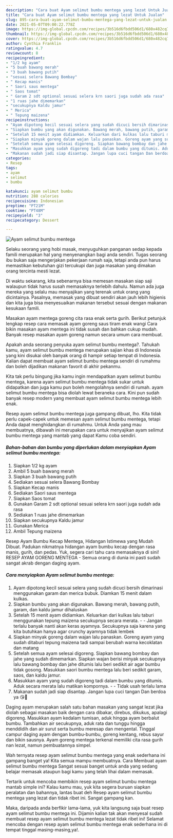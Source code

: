 ```yaml
---
description: "Cara buat Ayam selimut bumbu mentega yang lezat Untuk Jualan"
title: "Cara buat Ayam selimut bumbu mentega yang lezat Untuk Jualan"
slug: 895-cara-buat-ayam-selimut-bumbu-mentega-yang-lezat-untuk-jualan
date: 2021-05-07T09:00:22.778Z
image: https://img-global.cpcdn.com/recipes/3b516d6fbdd506d1/680x482cq70/ayam-selimut-bumbu-mentega-foto-resep-utama.jpg
thumbnail: https://img-global.cpcdn.com/recipes/3b516d6fbdd506d1/680x482cq70/ayam-selimut-bumbu-mentega-foto-resep-utama.jpg
cover: https://img-global.cpcdn.com/recipes/3b516d6fbdd506d1/680x482cq70/ayam-selimut-bumbu-mentega-foto-resep-utama.jpg
author: Cynthia Franklin
ratingvalue: 4.7
reviewcount: 8
recipeingredient:
- "1/2 kg ayam"
- "5 buah bawang merah"
- "3 buah bawang putih"
- "sesuai selera Bawang Bombay"
- " Kecap manis"
- " Saori saus mentega"
- " Saos tomat"
- " Garam 2 sdt optional sesuai selera krn saori juga sudah ada rasa"
- "1 ruas jahe dimemarkan"
- "secukupnya Kaldu jamur"
- " Merica"
- " Tepung maizena"
recipeinstructions:
- "Ayam dipotong kecil sesuai selera yang sudah dicuci bersih dimarinasi menggunakan garam dan merica bubuk. Diamkan 15 menit dalam kulkas."
- "Siapkan bumbu yang akan digunakan. Bawang merah, bawang putih, garam, dan kaldu jamur dihaluskan"
- "Setelah 15 menit ayam didiamkan. Keluarkan dari kulkas lalu taburi menggunakan tepung maizena secukupnya secara merata.   Jangan terlalu banyak nanti akan keras ayamnya. Secukupnya saja karena yang kita butuhkan hanya agar crunchy ayamnya tidak lembek"
- "Siapkan minyak goreng dalam wajan lalu panaskan. Goreng ayam yang sudah ditaburi tepung maizena tadi sampai berubah warna kecoklatan dan matang"
- "Setelah semua ayam selesai digoreng. Siapkan bawang bombay dan jahe yang sudah dimemarkan. Siapkan wajan berisi minyak secukupnya lalu bawang bombay dan jahe ditumis lalu beri sedikit air agar bumbu tidak gosong. Masukkan saori bumbu mentega lalu beri sedikit garam, saos, dan kaldu jamur."
- "Masukkan ayam yang sudah digoreng tadi dalam bumbu yang ditumis. Aduk secara merata lalu matikan kompornya.   Tidak usah terlalu lama"
- "Makanan sudah jadi siap disantap. Jangan lupa cuci tangan Dan berdoa ya 😘🙏"
categories:
- Resep
tags:
- ayam
- selimut
- bumbu

katakunci: ayam selimut bumbu 
nutrition: 288 calories
recipecuisine: Indonesian
preptime: "PT21M"
cooktime: "PT48M"
recipeyield: "3"
recipecategory: Dessert

---
```



![Ayam selimut bumbu mentega](https://img-global.cpcdn.com/recipes/3b516d6fbdd506d1/680x482cq70/ayam-selimut-bumbu-mentega-foto-resep-utama.jpg)

Selaku seorang yang hobi masak, menyuguhkan panganan sedap kepada famili merupakan hal yang menyenangkan bagi anda sendiri. Tugas seorang ibu bukan saja mengerjakan pekerjaan rumah saja, tetapi anda pun harus memastikan kebutuhan gizi tercukupi dan juga masakan yang dimakan orang tercinta mesti lezat.

Di waktu  sekarang, kita sebenarnya bisa memesan masakan siap saji walaupun tidak harus susah memasaknya terlebih dahulu. Namun ada juga mereka yang selalu mau menyajikan yang terenak untuk orang yang dicintainya. Pasalnya, memasak yang dibuat sendiri akan jauh lebih higienis dan kita juga bisa menyesuaikan makanan tersebut sesuai dengan makanan kesukaan famili. 

Masakan ayam mentega goreng cita rasa enak serta gurih. Berikut petunjuk lengkap resep cara memasak ayam goreng saus tiram enak wangi Cara bikin masakan ayam mentega ini tidak susah dan bahkan cukup mudah. Banyak resep masakan ayam goreng namun secara umum cara membuat.

Apakah anda seorang penyuka ayam selimut bumbu mentega?. Tahukah kamu, ayam selimut bumbu mentega merupakan sajian khas di Indonesia yang kini disukai oleh banyak orang di hampir setiap tempat di Indonesia. Kalian dapat membuat ayam selimut bumbu mentega sendiri di rumahmu dan boleh dijadikan makanan favorit di akhir pekanmu.

Kita tak perlu bingung jika kamu ingin mendapatkan ayam selimut bumbu mentega, karena ayam selimut bumbu mentega tidak sukar untuk didapatkan dan juga kamu pun boleh mengolahnya sendiri di rumah. ayam selimut bumbu mentega bisa diolah lewat beraneka cara. Kini pun sudah banyak resep modern yang membuat ayam selimut bumbu mentega lebih enak.

Resep ayam selimut bumbu mentega juga gampang dibuat, lho. Kita tidak perlu capek-capek untuk memesan ayam selimut bumbu mentega, tetapi Anda dapat menghidangkan di rumahmu. Untuk Anda yang mau membuatnya, dibawah ini merupakan cara untuk menyajikan ayam selimut bumbu mentega yang mantab yang dapat Kamu coba sendiri.

<!--inarticleads1-->

##### Bahan-bahan dan bumbu yang diperlukan dalam menyiapkan Ayam selimut bumbu mentega:

1. Siapkan 1/2 kg ayam
1. Ambil 5 buah bawang merah
1. Siapkan 3 buah bawang putih
1. Sediakan sesuai selera Bawang Bombay
1. Siapkan  Kecap manis
1. Sediakan  Saori saus mentega
1. Siapkan  Saos tomat
1. Gunakan  Garam 2 sdt optional sesuai selera krn saori juga sudah ada rasa
1. Sediakan 1 ruas jahe dimemarkan
1. Siapkan secukupnya Kaldu jamur
1. Gunakan  Merica
1. Ambil  Tepung maizena


Resep Ayam Bumbu Kecap Mentega, Hidangan Istimewa yang Mudah Dibuat. Padukan nikmatnya hidangan ayam bumbu kecap dengan rasa manis, gurih, dan pedas. Yuk, segera cari tahu cara memasaknya di sini! RESEP AYAM GORENG MENTEGA - Semua orang di dunia ini pasti sudah sangat akrab dengan daging ayam. 

<!--inarticleads2-->

##### Cara menyiapkan Ayam selimut bumbu mentega:

1. Ayam dipotong kecil sesuai selera yang sudah dicuci bersih dimarinasi menggunakan garam dan merica bubuk. Diamkan 15 menit dalam kulkas.
1. Siapkan bumbu yang akan digunakan. Bawang merah, bawang putih, garam, dan kaldu jamur dihaluskan
1. Setelah 15 menit ayam didiamkan. Keluarkan dari kulkas lalu taburi menggunakan tepung maizena secukupnya secara merata. -  -  Jangan terlalu banyak nanti akan keras ayamnya. Secukupnya saja karena yang kita butuhkan hanya agar crunchy ayamnya tidak lembek
1. Siapkan minyak goreng dalam wajan lalu panaskan. Goreng ayam yang sudah ditaburi tepung maizena tadi sampai berubah warna kecoklatan dan matang
1. Setelah semua ayam selesai digoreng. Siapkan bawang bombay dan jahe yang sudah dimemarkan. Siapkan wajan berisi minyak secukupnya lalu bawang bombay dan jahe ditumis lalu beri sedikit air agar bumbu tidak gosong. Masukkan saori bumbu mentega lalu beri sedikit garam, saos, dan kaldu jamur.
1. Masukkan ayam yang sudah digoreng tadi dalam bumbu yang ditumis. Aduk secara merata lalu matikan kompornya.  -  - Tidak usah terlalu lama
1. Makanan sudah jadi siap disantap. Jangan lupa cuci tangan Dan berdoa ya 😘🙏


Daging ayam merupakan salah satu bahan masakan yang sangat lezat jika diolah sebagai masakan baik dengan cara dibakar, direbus, dikukus, apalagi digoreng. Masukkan ayam kedalam tumisan, aduk hingga ayam berbalut bumbu. Tambahkan air secukupnya, aduk rata dan tunggu hingga menddidih dan air surut serta bumbu meresap dan mengental. Tinggal campur daging ayam dengan bumbu-bumbu, goreng kentang, rebus sayur dan bikin sausnya. Ayam goreng mentega terkenal memiliki cita rasa gurih nan lezat, namun pembuatannya simpel. 

Wah ternyata resep ayam selimut bumbu mentega yang enak sederhana ini gampang banget ya! Kita semua mampu membuatnya. Cara Membuat ayam selimut bumbu mentega Sangat sesuai banget untuk anda yang sedang belajar memasak ataupun bagi kamu yang telah lihai dalam memasak.

Tertarik untuk mencoba membikin resep ayam selimut bumbu mentega mantab simple ini? Kalau kamu mau, yuk kita segera buruan siapkan peralatan dan bahannya, lantas buat deh Resep ayam selimut bumbu mentega yang lezat dan tidak ribet ini. Sangat gampang kan. 

Maka, daripada anda berfikir lama-lama, yuk kita langsung saja buat resep ayam selimut bumbu mentega ini. Dijamin kalian tak akan menyesal sudah membuat resep ayam selimut bumbu mentega lezat tidak ribet ini! Selamat mencoba dengan resep ayam selimut bumbu mentega enak sederhana ini di tempat tinggal masing-masing,ya!.

